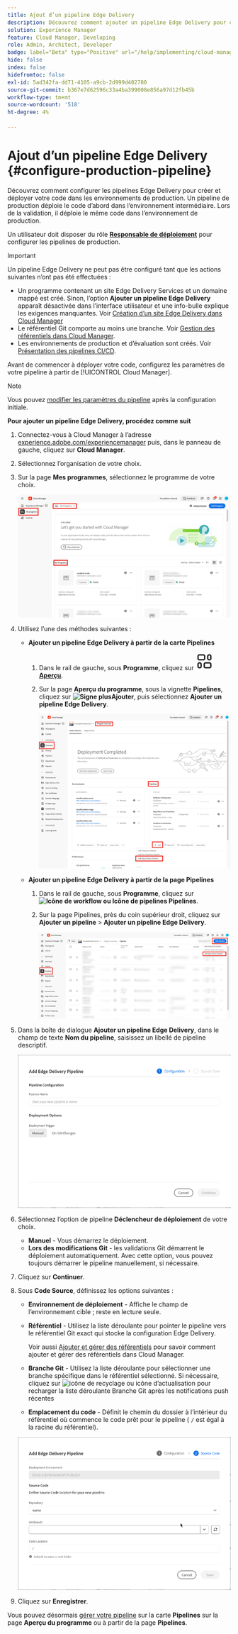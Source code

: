 ```yaml
---
title: Ajout d’un pipeline Edge Delivery
description: Découvrez comment ajouter un pipeline Edge Delivery pour créer et déployer votre code dans les environnements de production.
solution: Experience Manager
feature: Cloud Manager, Developing
role: Admin, Architect, Developer
badge: label="Beta" type="Positive" url="/help/implementing/cloud-manager/release-notes/current.md#gitlab-bitbucket"
hide: false
index: false
hidefromtoc: false
exl-id: 5ad342fa-dd71-4105-a9cb-2d999d402780
source-git-commit: b367e7d62596c33a4ba399008e856a97d12fb45b
workflow-type: tm+mt
source-wordcount: '518'
ht-degree: 4%

---
```


# Ajout d’un pipeline Edge Delivery {#configure-production-pipeline}

Découvrez comment configurer les pipelines Edge Delivery pour créer et déployer votre code dans les environnements de production. Un pipeline de production déploie le code d’abord dans l’environnement intermédiaire. Lors de la validation, il déploie le même code dans l’environnement de production.

Un utilisateur doit disposer du rôle **[Responsable de déploiement](/help/onboarding/cloud-manager-introduction.md#role-based-permissions)** pour configurer les pipelines de production.

>[!IMPORTANT]
>
>Un pipeline Edge Delivery ne peut pas être configuré tant que les actions suivantes n’ont pas été effectuées :
>
>* Un programme contenant un site Edge Delivery Services et un domaine mappé est créé. Sinon, l’option **Ajouter un pipeline Edge Delivery** apparaît désactivée dans l’interface utilisateur et une info-bulle explique les exigences manquantes. Voir [Création d’un site Edge Delivery dans Cloud Manager](/help/implementing/cloud-manager/edge-delivery/create-edge-delivery-site.md)
>* Le référentiel Git comporte au moins une branche. Voir [Gestion des référentiels dans Cloud Manager](/help/implementing/cloud-manager/managing-code/managing-repositories.md).
>* Les environnements de production et d’évaluation sont créés. Voir [Présentation des pipelines CI/CD](/help/implementing/cloud-manager/configuring-pipelines/introduction-ci-cd-pipelines.md).

<!-- CMGR‑69680 -->


Avant de commencer à déployer votre code, configurez les paramètres de votre pipeline à partir de [!UICONTROL Cloud Manager].

>[!NOTE]
>
>Vous pouvez [modifier les paramètres du pipeline](managing-pipelines.md) après la configuration initiale.

**Pour ajouter un pipeline Edge Delivery, procédez comme suit**

1. Connectez-vous à Cloud Manager à l’adresse [experience.adobe.com/experiencemanager](https://my.cloudmanager.adobe.com/) puis, dans le panneau de gauche, cliquez sur **Cloud Manager**.

1. Sélectionnez l’organisation de votre choix.

1. Sur la page **Mes programmes**, sélectionnez le programme de votre choix.

   ![Page Mes programmes dans Cloud Manager](/help/implementing/cloud-manager/configuring-pipelines/assets/my-programs.png)

1. Utilisez l’une des méthodes suivantes :

   * **Ajouter un pipeline Edge Delivery à partir de la carte Pipelines**

      1. Dans le rail de gauche, sous **Programme**, cliquez sur **![Icône Aperçu](/help/implementing/cloud-manager/configuring-pipelines/assets/overview.svg) [Aperçu](/help/implementing/cloud-manager/navigation.md#my-programs)**.
      1. Sur la page **Aperçu du programme**, sous la vignette **Pipelines**, cliquez sur **![Signe plus](https://spectrum.adobe.com/static/icons/workflow_18/Smock_Add_18_N.svg)Ajouter**, puis sélectionnez **Ajouter un pipeline Edge Delivery**.

         ![Vignette Pipelines de la page Aperçu du programme ](/help/implementing/cloud-manager/configuring-pipelines/assets/pipelinescard-add-ed-pipeline.png)

   * **Ajouter un pipeline Edge Delivery à partir de la page Pipelines**

      1. Dans le rail de gauche, sous **Programme**, cliquez sur **![Icône de workflow ou Icône de pipelines](https://spectrum.adobe.com/static/icons/workflow_18/Smock_Workflow_18_N.svg) Pipelines**.
      1. Sur la page Pipelines, près du coin supérieur droit, cliquez sur **Ajouter un pipeline** > **Ajouter un pipeline Edge Delivery**.

         ![Page Pipelines avec le bouton Ajouter un pipeline ](/help/implementing/cloud-manager/configuring-pipelines/assets/pipelinespage-add-ed-pipeline.png)

1. Dans la boîte de dialogue **Ajouter un pipeline Edge Delivery**, dans le champ de texte **Nom du pipeline**, saisissez un libellé de pipeline descriptif.

   ![Boîte de dialogue Ajouter un pipeline Edge Delivery](/help/implementing/cloud-manager/configuring-pipelines/assets/add-edge-delivery-pipeline-configuration.png)

1. Sélectionnez l’option de pipeline **Déclencheur de déploiement** de votre choix.

   * **Manuel** - Vous démarrez le déploiement.
   * **Lors des modifications Git** - les validations Git démarrent le déploiement automatiquement. Avec cette option, vous pouvez toujours démarrer le pipeline manuellement, si nécessaire.

1. Cliquez sur **Continuer**.

1. Sous **Code Source**, définissez les options suivantes :

   * **Environnement de déploiement** - Affiche le champ de l’environnement cible ; reste en lecture seule.

   * **Référentiel** - Utilisez la liste déroulante pour pointer le pipeline vers le référentiel Git exact qui stocke la configuration Edge Delivery.

     Voir aussi [Ajouter et gérer des référentiels](/help/implementing/cloud-manager/managing-code/managing-repositories.md) pour savoir comment ajouter et gérer des référentiels dans Cloud Manager.

   * **Branche Git** - Utilisez la liste déroulante pour sélectionner une branche spécifique dans le référentiel sélectionné. Si nécessaire, cliquez sur ![icône de recyclage ou icône d’actualisation](https://spectrum.adobe.com/static/icons/workflow_18/Smock_Refresh_18_N.svg) pour recharger la liste déroulante Branche Git après les notifications push récentes
   * **Emplacement du code** - Définit le chemin du dossier à l’intérieur du référentiel où commence le code prêt pour le pipeline ( `/` est égal à la racine du référentiel).

   ![Configurer le pipeline](/help/implementing/cloud-manager/configuring-pipelines/assets/add-edge-delivery-pipeline-sourcecode.png)

1. Cliquez sur **Enregistrer**.

Vous pouvez désormais [gérer votre pipeline](managing-pipelines.md) sur la carte **Pipelines** sur la page **Aperçu du programme** ou à partir de la page **Pipelines**.
